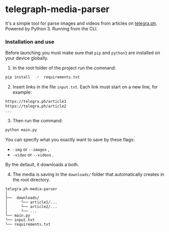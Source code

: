 

# telegraph-media-parser

  

It's a simple tool for parse images and videos from articles on [telegra.ph](https://telegra.ph/). Powered by Python 3. Running from the CLI.

  

### Installation and use

  

Before launching you must make sure that `pip` and `python3` are installed on your device globally.

  

1. In the root folder of the project run the command:

  
```sh
pip install  -r  requirements.txt
```

  

2. Insert links in the file `input.txt`. Each link must start on a new line, for example:

  

```sh
https://telegra.ph/article1
https://telegra.ph/article2
...
```

  

3. Then run the command:

  

```sh
python main.py
```

  

You can specify what you exactly want to save by these flags:


-  `-img` or `--images` ,
-   `-video` or `--videos` .

By the default, it downloads a both.

  

4. The media is saving in the `downloads/` folder that automatically creates in the root directory.

  

```
telegra.ph-media-parser
│
├──  downloads/
│      └── article1/...
│      └── article2/...
│      └── ... 
└── main.py
└── input.txt
└── requirements.txt
```